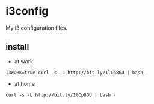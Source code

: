 i3config
========
My i3 configuration files.

install
-------
* at work

```shell
I3WORK=true curl -s -L http://bit.ly/1lCp8GU | bash -
```

* at home

```shell
curl -s -L http://bit.ly/1lCp8GU | bash -
```
